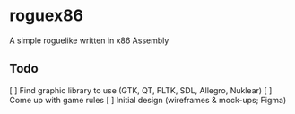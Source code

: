# roguex86
A simple roguelike written in x86 Assembly

## Todo
[ ] Find graphic library to use (GTK, QT, FLTK, SDL, Allegro, Nuklear)
[ ] Come up with game rules
[ ] Initial design (wireframes & mock-ups; Figma)
